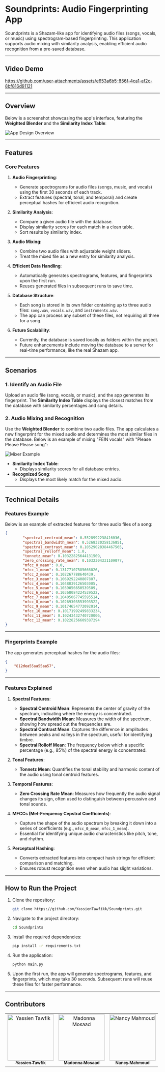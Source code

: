# **Soundprints: Audio Fingerprinting App**

Soundprints is a Shazam-like app for identifying audio files (songs, vocals, or music) using spectrogram-based fingerprinting. This application supports audio mixing with similarity analysis, enabling efficient audio recognition from a pre-saved database.

---

## **Video Demo**

https://github.com/user-attachments/assets/e653a6b5-856f-4ca1-af2c-8bf816d91121

---

## **Overview**

Below is a screenshot showcasing the app's interface, featuring the **Weighted Blender** and the **Similarity Index Table**:

![App Design Overview](https://github.com/user-attachments/assets/62a3dc31-24bf-4580-854d-340c81e2407d)

---

## **Features**

### **Core Features**
1. **Audio Fingerprinting**:
   - Generate spectrograms for audio files (songs, music, and vocals) using the first 30 seconds of each track.
   - Extract features (spectral, tonal, and temporal) and create perceptual hashes for efficient audio recognition.

2. **Similarity Analysis**:
   - Compare a given audio file with the database.
   - Display similarity scores for each match in a clean table.
   - Sort results by similarity index.

3. **Audio Mixing**:
   - Combine two audio files with adjustable weight sliders.
   - Treat the mixed file as a new entry for similarity analysis.

4. **Efficient Data Handling**:
   - Automatically generates spectrograms, features, and fingerprints upon the first run.
   - Reuses generated files in subsequent runs to save time.

5. **Database Structure**:
   - Each song is stored in its own folder containing up to three audio files: `song.wav`, `vocals.wav`, and `instruments.wav`. 
   - The app can process any subset of these files, not requiring all three for a song.

6. **Future Scalability**:
   - Currently, the database is saved locally as folders within the project.
   - Future enhancements include moving the database to a server for real-time performance, like the real Shazam app.

---

## **Scenarios**

### **1. Identify an Audio File**
Upload an audio file (song, vocals, or music), and the app generates its fingerprint. The **Similarity Index Table** displays the closest matches from the database with similarity percentages and song details.

### **2. Audio Mixing and Recognition**
Use the **Weighted Blender** to combine two audio files. The app calculates a new fingerprint for the mixed audio and determines the most similar files in the database. Below is an example of mixing "FE!N vocals" with "Please Please Please song":

![Mixer Example](https://github.com/user-attachments/assets/03c0c329-ff26-4ec5-bfbc-db4e7fa3f55b)

- **Similarity Index Table**:
  - Displays similarity scores for all database entries.
- **Recognized Song**:
  - Displays the most likely match for the mixed audio.

---

## **Technical Details**

### **Features Example**
Below is an example of extracted features for three audio files of a song:

```json
{
        "spectral_centroid_mean": 0.5528992238416036,
        "spectral_bandwidth_mean": 0.5268320358136851,
        "spectral_contrast_mean": 0.10529028384467565,
        "spectral_rolloff_mean": 1.0,
        "tonnetz_mean": 0.10322825644131509,
        "zero_crossing_rate_mean": 0.1032304331109077,
        "mfcc_0_mean": 0.0,
        "mfcc_1_mean": 0.13177107585666026,
        "mfcc_2_mean": 0.102267788640439,
        "mfcc_3_mean": 0.1069292240807807,
        "mfcc_4_mean": 0.1048039126503005,
        "mfcc_5_mean": 0.1039056650539509,
        "mfcc_6_mean": 0.10368084224529522,
        "mfcc_7_mean": 0.10405067745595514,
        "mfcc_8_mean": 0.10269303553993522,
        "mfcc_9_mean": 0.10174654772092014,
        "mfcc_10_mean": 0.10171992499833234,
        "mfcc_11_mean": 0.10243432740720006,
        "mfcc_12_mean": 0.10228256609387294
}
```
---
### **Fingerprints Example**
The app generates perceptual hashes for the audio files:
```json
{
    "812dea55aa55aa57",
}
```
---

### **Features Explained**

1. **Spectral Features**:
   - **Spectral Centroid Mean**: Represents the center of gravity of the spectrum, indicating where the energy is concentrated.
   - **Spectral Bandwidth Mean**: Measures the width of the spectrum, showing how spread out the frequencies are.
   - **Spectral Contrast Mean**: Captures the difference in amplitudes between peaks and valleys in the spectrum, useful for identifying timbre.
   - **Spectral Rolloff Mean**: The frequency below which a specific percentage (e.g., 85%) of the spectral energy is concentrated.

2. **Tonal Features**:
   - **Tonnetz Mean**: Quantifies the tonal stability and harmonic content of the audio using tonal centroid features.

3. **Temporal Features**:
   - **Zero Crossing Rate Mean**: Measures how frequently the audio signal changes its sign, often used to distinguish between percussive and tonal sounds.

4. **MFCCs (Mel-Frequency Cepstral Coefficients)**:
   - Capture the shape of the audio spectrum by breaking it down into a series of coefficients (e.g., `mfcc_0_mean`, `mfcc_1_mean`).
   - Essential for identifying unique audio characteristics like pitch, tone, and rhythm.

5. **Perceptual Hashing**:
   - Converts extracted features into compact hash strings for efficient comparison and matching.
   - Ensures robust recognition even when audio has slight variations.

---

## **How to Run the Project**

1. Clone the repository:
   ```bash
   git clone https://github.com/YassienTawfikk/Soundprints.git
   ```
2. Navigate to the project directory:
   ```bash
   cd Soundprints
   ```
3. Install the required dependencies:
   ```bash
   pip install -r requirements.txt
   ```
4. Run the application:
   ```bash
   python main.py
   ```
5. Upon the first run, the app will generate spectrograms, features, and fingerprints, which may take 30 seconds. Subsequent runs will reuse these files for faster performance.
---

## Contributors

<table>
  <tr>
        <td align="center">
      <a href="https://github.com/YassienTawfikk" target="_blank">
        <img src="https://avatars.githubusercontent.com/u/126521373?v=4" width="150px;" alt="Yassien Tawfik"/>
        <br />
        <sub><b>Yassien Tawfik</b></sub>
      </a>
    </td>
    <td align="center">
      <a href="https://github.com/madonna-mosaad" target="_blank">
        <img src="https://avatars.githubusercontent.com/u/127048836?v=4" width="150px;" alt="Madonna Mosaad"/>
        <br />
        <sub><b>Madonna Mosaad</b></sub>
      </a>
    </td>
        <td align="center">
      <a href="https://github.com/nancymahmoud1" target="_blank">
        <img src="https://avatars.githubusercontent.com/u/125357872?v=4" width="150px;" alt="Nancy Mahmoud"/>
        <br />
        <sub><b>Nancy Mahmoud</b></sub>
      </a>
    </td>
  </tr>
</table>
